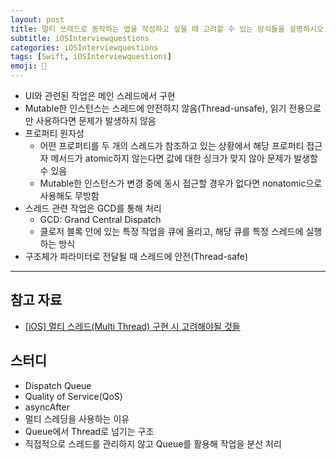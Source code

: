 ```yaml
---
layout: post
title: 멀티 쓰레드로 동작하는 앱을 작성하고 싶을 때 고려할 수 있는 방식들을 설명하시오.
subtitle: iOSInterviewquestions
categories: iOSInterviewquestions
tags: [Swift, iOSInterviewquestions]
emoji: 🍎
---
```


- UI와 관련된 작업은 메인 스레드에서 구현
- Mutable한 인스턴스는 스레드에 안전하지 않음(Thread-unsafe), 읽기 전용으로만 사용하다면 문제가 발생하지 않음
- 프로퍼티 원자성
    - 어떤 프로퍼티를 두 개의 스레드가 참조하고 있는 상황에서 해당 프로퍼티 접근자 메서드가 atomic하지 않는다면 값에 대한 싱크가 맞지 않아 문제가 발생할 수 있음
    - Mutable한 인스턴스가 변경 중에 동시 접근할 경우가 없다면 nonatomic으로 사용해도 무방함
- 스레드 관련 작업은 GCD를 통해 처리
    - GCD: Grand Central Dispatch
    - 클로저 블록 안에 있는 특정 작업을 큐에 올리고, 해당 큐를 특정 스레드에 실행하는 방식
- 구조체가 파라미터로 전달될 때 스레드에 안전(Thread-safe)

---

## 참고 자료

- [[iOS] 멀티 스레드(Multi Thread) 구현 시 고려해야될 것들](https://gwangyonglee.tistory.com/47)

## 스터디

- Dispatch Queue
- Quality of Service(QoS)
- asyncAfter
- 멀티 스레딩을 사용하는 이유
- Queue에서 Thread로 넘기는 구조
- 직접적으로 스레드를 관리하지 않고 Queue를 활용해 작업을 분산 처리